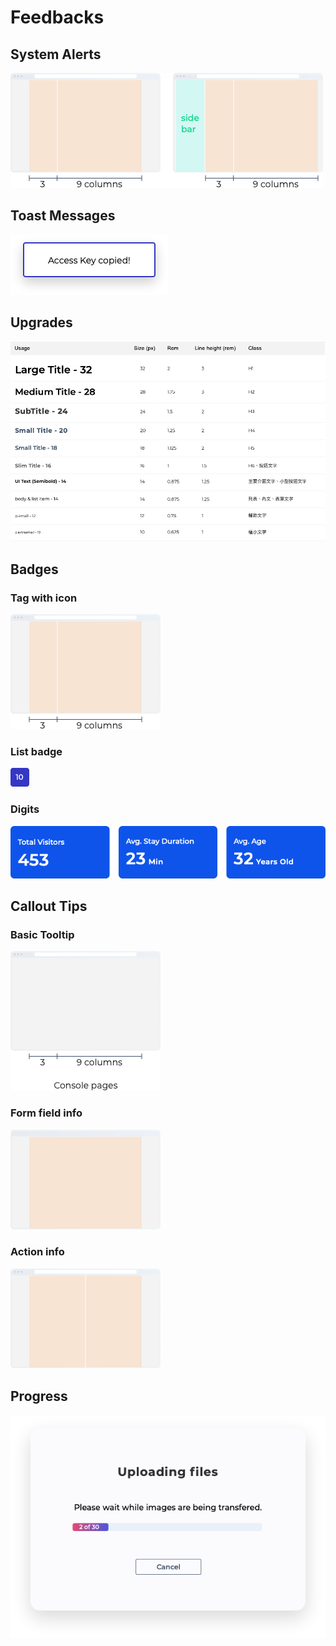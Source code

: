 # Feedbacks

## System Alerts

![](../.gitbook/assets/image%20%2824%29.png)

## Toast Messages

![](../.gitbook/assets/image%20%2877%29.png)

## Upgrades

![](../.gitbook/assets/image%20%2821%29.png)

## Badges

### Tag with icon

![](../.gitbook/assets/image%20%284%29.png)

### List badge

![](../.gitbook/assets/image%20%2828%29.png)

### Digits

![](../.gitbook/assets/image%20%2850%29.png)

## Callout Tips

### Basic Tooltip

![](../.gitbook/assets/image%20%281%29.png)

### Form field info

![](../.gitbook/assets/image%20%286%29.png)

### Action info

![](../.gitbook/assets/image%20%288%29.png)

## Progress

![](../.gitbook/assets/image%20%2866%29.png)

